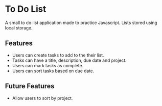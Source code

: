 # To Do List

A small to do list application made to practice Javascript. Lists stored using local storage.

## Features
- Users can create tasks to add to the their list.
- Tasks can have a title, description, due date and project.
- Users can mark tasks as complete.
- Users can sort tasks based on due date.


## Future Features
- Allow users to sort by project.
